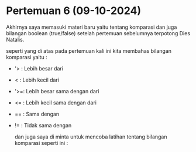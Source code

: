 # Pertemuan 6 (09-10-2024)
Akhirnya saya memasuki materi baru yaitu tentang komparasi dan juga bilangan boolean (true/false) setelah pertemuan sebelumnya terpotong Dies Natalis.

seperti yang di atas pada pertemuan kali ini kita membahas bilangan komparasi yaitu :
- '> : Lebih besar dari
-  < : Lebih kecil dari
- '>=: Lebih besar sama dengan dari
- <= : Lebih kecil sama dengan dari
- == : Sama dengan
- != : Tidak sama dengan

  dan juga saya di minta untuk mencoba latihan tentang bilangan komparasi seperti ini :
  
